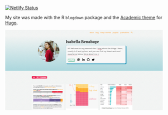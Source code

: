 [![Netlify Status](https://api.netlify.com/api/v1/badges/68464c88-36c6-4be8-bc8b-896bbd27bf69/deploy-status)](https://app.netlify.com/sites/isabella-b/deploys)

My site was made with the R `blogdown` package and the [Academic theme](https://sourcethemes.com/academic/) for [Hugo](https://gohugo.io).

![](/static/img/homepage-screenshot.png)